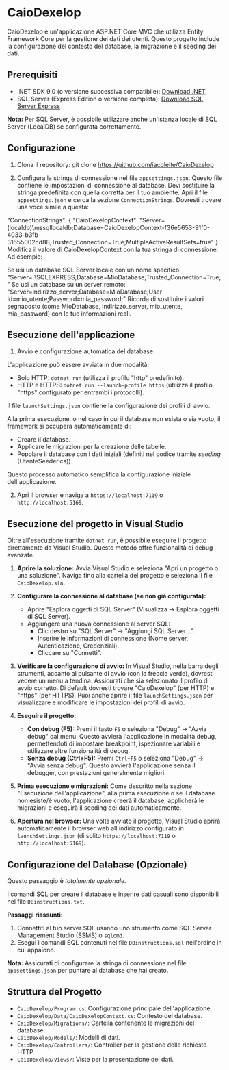# CaioDexelop

CaioDexelop è un'applicazione ASP.NET Core MVC che utilizza Entity Framework Core per la gestione dei dati dei utenti. Questo progetto include la configurazione del contesto del database, la migrazione e il seeding dei dati.

## Prerequisiti

*   .NET SDK 9.0 (o versione successiva compatibile): [Download .NET](https://dotnet.microsoft.com/download)
*   SQL Server (Express Edition o versione completa): [Download SQL Server Express](https://www.microsoft.com/it-it/sql-server/sql-server-downloads)

**Nota:** Per SQL Server, è possibile utilizzare anche un'istanza locale di SQL Server (LocalDB) se configurata correttamente.

## Configurazione

1. Clona il repository: 
	git clone https://github.com/iacoleite/CaioDexelop

2. Configura la stringa di connessione nel file `appsettings.json`. Questo file contiene le impostazioni di connessione al database.
Devi sostituire la stringa predefinita con quella corretta per il tuo ambiente.
Apri il file `appsettings.json` e cerca la sezione `ConnectionStrings`. Dovresti trovare una voce simile a questa:

  "ConnectionStrings": {
    "CaioDexelopContext": "Server=(localdb)\\mssqllocaldb;Database=CaioDexelopContext-f36e5653-91f0-4033-b3fb-31655002cd88;Trusted_Connection=True;MultipleActiveResultSets=true"
  }
Modifica il valore di CaioDexelopContext con la tua stringa di connessione. Ad esempio:

Se usi un database SQL Server locale con un nome specifico: "Server=.\\SQLEXPRESS;Database=MioDatabase;Trusted_Connection=True;"
Se usi un database su un server remoto: "Server=indirizzo_server;Database=MioDatabase;User Id=mio_utente;Password=mia_password;"
Ricorda di sostituire i valori segnaposto (come MioDatabase, indirizzo_server, mio_utente, mia_password) con le tue informazioni reali.

## Esecuzione dell'applicazione

1. Avvio e configurazione automatica del database:

L'applicazione può essere avviata in due modalità:
*   Solo HTTP: `dotnet run` (utilizza il profilo "http" predefinito).
*   HTTP e HTTPS: `dotnet run --launch-profile https` (utilizza il profilo "https" configurato per entrambi i protocolli).

Il file `launchSettings.json` contiene la configurazione dei profili di avvio.

Alla prima esecuzione, o nel caso in cui il database non esista o sia vuoto, il framework si occuperà automaticamente di:
*   Creare il database.
*   Applicare le migrazioni per la creazione delle tabelle.
*   Popolare il database con i dati iniziali (definiti nel codice tramite *seeding* (UtenteSeeder.cs)).

Questo processo automatico semplifica la configurazione iniziale dell'applicazione.

2. Apri il browser e naviga a `https://localhost:7119` o `http://localhost:5169`.

## Esecuzione del progetto in Visual Studio

Oltre all'esecuzione tramite `dotnet run`, è possibile eseguire il progetto direttamente da Visual Studio. Questo metodo offre funzionalità di debug avanzate.

1.  **Aprire la soluzione:** Avvia Visual Studio e seleziona "Apri un progetto o una soluzione". Naviga fino alla cartella del progetto e seleziona il file `CaioDexelop.sln`.

2.  **Configurare la connessione al database (se non già configurata):**

    *   Aprire "Esplora oggetti di SQL Server" (Visualizza -> Esplora oggetti di SQL Server).
    *   Aggiungere una nuova connessione al server SQL:
        *   Clic destro su "SQL Server" -> "Aggiungi SQL Server...".
        *   Inserire le informazioni di connessione (Nome server, Autenticazione, Credenziali).
        *   Cliccare su "Connetti".

3.  **Verificare la configurazione di avvio:** In Visual Studio, nella barra degli strumenti, accanto al pulsante di avvio (con la freccia verde), dovresti vedere un menu a tendina. Assicurati che sia selezionato il profilo di avvio corretto. Di default dovresti trovare "CaioDexelop" (per HTTP) e "https" (per HTTPS). Puoi anche aprire il file `launchSettings.json` per visualizzare e modificare le impostazioni dei profili di avvio.

4.  **Eseguire il progetto:**
    *   **Con debug (F5):** Premi il tasto `F5` o seleziona "Debug" -> "Avvia debug" dal menu. Questo avvierà l'applicazione in modalità debug, permettendoti di impostare breakpoint, ispezionare variabili e utilizzare altre funzionalità di debug.
    *   **Senza debug (Ctrl+F5):** Premi `Ctrl+F5` o seleziona "Debug" -> "Avvia senza debug". Questo avvierà l'applicazione senza il debugger, con prestazioni generalmente migliori.

5.  **Prima esecuzione e migrazioni:** Come descritto nella sezione "Esecuzione dell'applicazione", alla prima esecuzione o se il database non esiste/è vuoto, l'applicazione creerà il database, applicherà le migrazioni e eseguirà il seeding dei dati automaticamente.

6.  **Apertura nel browser:** Una volta avviato il progetto, Visual Studio aprirà automaticamente il browser web all'indirizzo configurato in `launchSettings.json` (di solito `https://localhost:7119` o `http://localhost:5169`).

## Configurazione del Database (Opzionale)

Questo passaggio è *totalmente opzionale*.

I comandi SQL per creare il database e inserire dati casuali sono disponibili nel file `DBinstructions.txt`. 

**Passaggi riassunti:**

1.  Connettiti al tuo server SQL usando uno strumento come SQL Server Management Studio (SSMS) o `sqlcmd`.
2.  Esegui i comandi SQL contenuti nel file `DBinstructions.sql` nell'ordine in cui appaiono.

**Nota:** Assicurati di configurare la stringa di connessione nel file `appsettings.json` per puntare al database che hai creato.

## Struttura del Progetto

- `CaioDexelop/Program.cs`: Configurazione principale dell'applicazione.
- `CaioDexelop/Data/CaioDexelopContext.cs`: Contesto del database.
- `CaioDexelop/Migrations/`: Cartella contenente le migrazioni del database.
- `CaioDexelop/Models/`: Modelli di dati.
- `CaioDexelop/Controllers/`: Controller per la gestione delle richieste HTTP.
- `CaioDexelop/Views/`: Viste per la presentazione dei dati.
